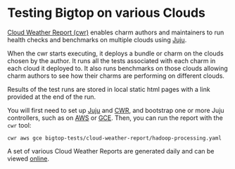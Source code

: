 <!--
  Licensed to the Apache Software Foundation (ASF) under one or more
  contributor license agreements.  See the NOTICE file distributed with
  this work for additional information regarding copyright ownership.
  The ASF licenses this file to You under the Apache License, Version 2.0
  (the "License"); you may not use this file except in compliance with
  the License.  You may obtain a copy of the License at

       http://www.apache.org/licenses/LICENSE-2.0

  Unless required by applicable law or agreed to in writing, software
  distributed under the License is distributed on an "AS IS" BASIS,
  WITHOUT WARRANTIES OR CONDITIONS OF ANY KIND, either express or implied.
  See the License for the specific language governing permissions and
  limitations under the License.
-->
# Testing Bigtop on various Clouds

[Cloud Weather Report (cwr)][CWR] enables charm authors and maintainers to run
health checks and benchmarks on multiple clouds using [Juju][].

When the cwr starts executing, it deploys a bundle or charm on the clouds chosen
by the author. It runs all the tests associated with each charm in each cloud it
deployed to. It also runs benchmarks on those clouds allowing charm authors to
see how their charms are performing on different clouds.

Results of the test runs are stored in local static html pages with a link
provided at the end of the run.

You will first need to set up [Juju][] and [CWR][], and bootstrap one or more
Juju controllers, such as on [AWS][] or [GCE][].  Then, you can run the
report with the `cwr` tool:

    cwr aws gce bigtop-tests/cloud-weather-report/hadoop-processing.yaml

A set of various Cloud Weather Reports are generated daily and can be viewed
[online](http://status.juju.solutions/recent).


[CWR]: https://github.com/juju-solutions/cloud-weather-report/
[Juju]: https://jujucharms.com/docs/stable/getting-started
[AWS]: https://jujucharms.com/docs/stable/config-aws
[GCE]: https://jujucharms.com/docs/stable/config-gce
